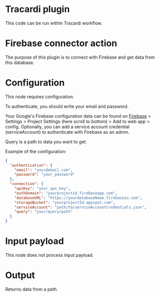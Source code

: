 # Tracardi plugin

This code can be run within Tracardi workflow.

# Firebase connector action

The purpose of this plugin is to connect with Firebase and get data from
this database.

# Configuration

This node requires configuration. 

To authenticate, you should write your email and password.

Your Google's Firebase configuration data can be found on 
[Firebase](https://console.firebase.google.com/) > Settings > Project Settings (here scroll to bottom) > 
Add to web app > config. Optionally, you can add a service
account credential (serviceAccount) to authenticate with Firebase as an admin.

Query is a path to data you want to get.

Example of the configuration:

```json
{
  "authentication": {
    "email": "your@email.com",
    "password": "your_password"
  },
  "connection": {
    "apiKey": "your_api_key",
    "authDomain": "yourprojectid.firebaseapp.com",
    "databaseURL": "https://yourdatabaseName.firebaseio.com",
    "storageBucket": "yourprojectId.appspot.com",
    "serviceAccount": "path/to/serviceAccountCredentials.json",
    "query": "your/query/path"
  }
}
```

# Input payload

This node does not process input payload.

# Output

Returns data from a path.
